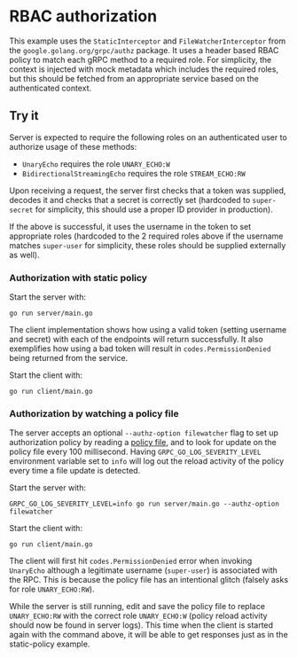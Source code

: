 # RBAC authorization

This example uses the `StaticInterceptor` and `FileWatcherInterceptor` from the
`google.golang.org/grpc/authz` package. It uses a header based RBAC policy to
match each gRPC method to a required role. For simplicity, the context is
injected with mock metadata which includes the required roles, but this should
be fetched from an appropriate service based on the authenticated context.

## Try it

Server is expected to require the following roles on an authenticated user to
authorize usage of these methods:

- `UnaryEcho` requires the role `UNARY_ECHO:W`
- `BidirectionalStreamingEcho` requires the role `STREAM_ECHO:RW`

Upon receiving a request, the server first checks that a token was supplied,
decodes it and checks that a secret is correctly set (hardcoded to
`super-secret` for simplicity, this should use a proper ID provider in
production).

If the above is successful, it uses the username in the token to set appropriate
roles (hardcoded to the 2 required roles above if the username matches
`super-user` for simplicity, these roles should be supplied externally as well).

### Authorization with static policy

Start the server with:

```
go run server/main.go
```

The client implementation shows how using a valid token (setting username and
secret) with each of the endpoints will return successfully. It also exemplifies
how using a bad token will result in `codes.PermissionDenied` being returned
from the service.

Start the client with:

```
go run client/main.go
```

### Authorization by watching a policy file

The server accepts an optional `--authz-option filewatcher` flag to set up
authorization policy by reading a [policy
file](/examples/data/rbac/policy.json), and to look for update on the policy
file every 100 millisecond. Having `GRPC_GO_LOG_SEVERITY_LEVEL` environment
variable set to `info` will log out the reload activity of the policy every time
a file update is detected.

Start the server with:

```
GRPC_GO_LOG_SEVERITY_LEVEL=info go run server/main.go --authz-option filewatcher
```

Start the client with:

```
go run client/main.go
```

The client will first hit `codes.PermissionDenied` error when invoking
`UnaryEcho` although a legitimate username (`super-user`) is associated with the
RPC. This is because the policy file has an intentional glitch (falsely asks for
role `UNARY_ECHO:RW`).

While the server is still running, edit and save the policy file to replace
`UNARY_ECHO:RW` with the correct role `UNARY_ECHO:W` (policy reload activity
should now be found in server logs). This time when the client is started again
with the command above, it will be able to get responses just as in the
static-policy example.

